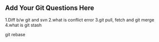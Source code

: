 Add Your Git Questions Here
----------------------------
1.Diff b/w git and svn
2.what is conflict error
3.git pull, fetch and git merge
4.what is git stash

git rebase

